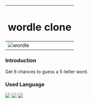 |<H1 align="center">wordle clone</H1>|
|-|
|![wordle](https://github.com/user-attachments/assets/755ab293-612a-429e-9673-550d0670d738)|

<h3 align="left">Introduction</h3>
<div>Get 6 chances to guess a 5-letter word.</div>

<h3 align="left">Used Language</h3>
<div align="left">
  <img src="https://img.shields.io/badge/HTML5-E34F26?style=flat&logo=HTML5&logoColor=white">
  <img src="https://img.shields.io/badge/CSS3-1572B6?style=flat&logo=CSS3&logoColor=white">
  <img src="https://img.shields.io/badge/Javascript-F7DF1E?style=flat&logo=Javascript&logoColor=white">
</div>
